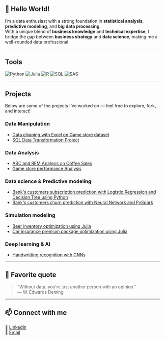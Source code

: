 ## 👋 Hello World!  

I’m a data enthusiast with a strong foundation in **statistical analysis**, **predictive modeling**, and **big data processing**.  
With a unique blend of **business knowledge** and **technical expertise**, I bridge the gap between **business strategy** and **data science**, making me a well-rounded data professional.

---

## Tools  
![Python](https://img.shields.io/badge/Python-3776AB?style=for-the-badge&logo=python&logoColor=white)
![Julia](https://img.shields.io/badge/Julia-9558B2?style=for-the-badge&logo=julia&logoColor=white)
![R](https://img.shields.io/badge/R-276DC3?style=for-the-badge&logo=r&logoColor=white)
![SQL](https://img.shields.io/badge/SQL-4479A1?style=for-the-badge&logo=oraclesql&logoColor=white)
![SAS](https://img.shields.io/badge/SAS-0033A0?style=for-the-badge&logo=sas&logoColor=white)

---

## Projects   

Below are some of the projects I’ve worked on — feel free to explore, fork, and interact!

### Data Manipulation
- [Data cleaning with Excel on Game store dataset](https://github.com/JakeLe-LKA/Game-Store-Analysis)
- [SQL Data Transformation Project]()

### Data Analysis
- [ABC and RFM Analysis on Coffee Sales](https://github.com/JakeLe-LKA/Game-Store-Analysis)
- [Game store performance Analysis](https://github.com/JakeLe-LKA/Game-Store-Analysis)

### Data science & Predictive modeling
- [Bank's customers subscription prediction with Logistic Regression and Decision Tree using Python](https://github.com/JakeLe-LKA/Bank-Customer-Subscription-Prediction)
- [Bank's customers churn prediction with Neural Network and PySpark](https://github.com/JakeLe-LKA/Customer-Churn-Prediction)

### Simulation modeling
- [Beer inventory optimization using Julia](https://github.com/JakeLe-LKA/Inventory-Optimization)
- [Car insurance premium package optimization using Julia](https://github.com/JakeLe-LKA/Insurance-Premium-Package-Analysis)

### Deep learning & AI
- [Handwritting recognition with CNNs](https://github.com/JakeLe-LKA/Handwriting-Recognition)

---

## 📌 Favorite quote  
> "Without data, you're just another person with an opinion."  
> — W. Edwards Deming  

---

## 📫 Connect with me  
💼 [LinkedIn](https://www.linkedin.com/in/jake-le-ba8247319/)  
📧 [Email](mailto:jakele.lka@gmail.com)  
